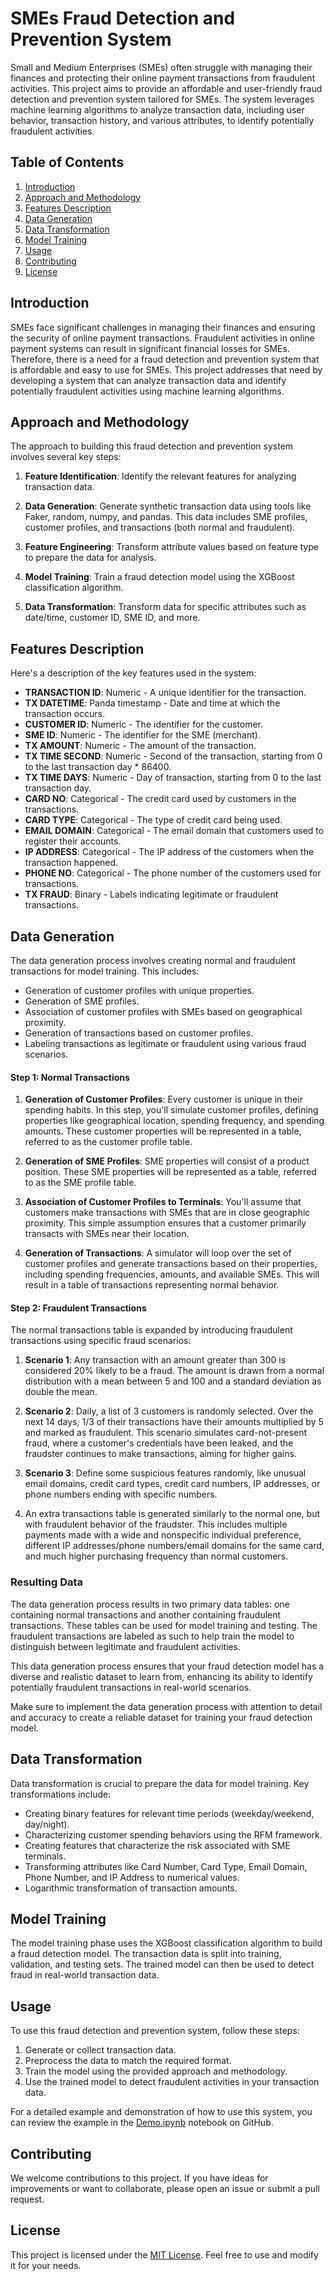 # SMEs Fraud Detection and Prevention System

Small and Medium Enterprises (SMEs) often struggle with managing their finances and protecting their online payment transactions from fraudulent activities. This project aims to provide an affordable and user-friendly fraud detection and prevention system tailored for SMEs. The system leverages machine learning algorithms to analyze transaction data, including user behavior, transaction history, and various attributes, to identify potentially fraudulent activities.

## Table of Contents

1. [Introduction](#introduction)
2. [Approach and Methodology](#approach-and-methodology)
3. [Features Description](#features-description)
4. [Data Generation](#data-generation)
5. [Data Transformation](#data-transformation)
6. [Model Training](#model-training)
7. [Usage](#usage)
8. [Contributing](#contributing)
9. [License](#license)

## Introduction

SMEs face significant challenges in managing their finances and ensuring the security of online payment transactions. Fraudulent activities in online payment systems can result in significant financial losses for SMEs. Therefore, there is a need for a fraud detection and prevention system that is affordable and easy to use for SMEs. This project addresses that need by developing a system that can analyze transaction data and identify potentially fraudulent activities using machine learning algorithms.

## Approach and Methodology

The approach to building this fraud detection and prevention system involves several key steps:

1. **Feature Identification**: Identify the relevant features for analyzing transaction data.

2. **Data Generation**: Generate synthetic transaction data using tools like Faker, random, numpy, and pandas. This data includes SME profiles, customer profiles, and transactions (both normal and fraudulent).

3. **Feature Engineering**: Transform attribute values based on feature type to prepare the data for analysis.

4. **Model Training**: Train a fraud detection model using the XGBoost classification algorithm.

5. **Data Transformation**: Transform data for specific attributes such as date/time, customer ID, SME ID, and more.

## Features Description

Here's a description of the key features used in the system:

- **TRANSACTION ID**: Numeric - A unique identifier for the transaction.
- **TX DATETIME**: Panda timestamp - Date and time at which the transaction occurs.
- **CUSTOMER ID**: Numeric - The identifier for the customer.
- **SME ID**: Numeric - The identifier for the SME (merchant).
- **TX AMOUNT**: Numeric - The amount of the transaction.
- **TX TIME SECOND**: Numeric - Second of the transaction, starting from 0 to the last transaction day * 86400.
- **TX TIME DAYS**: Numeric - Day of transaction, starting from 0 to the last transaction day.
- **CARD NO**: Categorical - The credit card used by customers in the transactions.
- **CARD TYPE**: Categorical - The type of credit card being used.
- **EMAIL DOMAIN**: Categorical - The email domain that customers used to register their accounts.
- **IP ADDRESS**: Categorical - The IP address of the customers when the transaction happened.
- **PHONE NO**: Categorical - The phone number of the customers used for transactions.
- **TX FRAUD**: Binary - Labels indicating legitimate or fraudulent transactions.

## Data Generation

The data generation process involves creating normal and fraudulent transactions for model training. This includes:

- Generation of customer profiles with unique properties.
- Generation of SME profiles.
- Association of customer profiles with SMEs based on geographical proximity.
- Generation of transactions based on customer profiles.
- Labeling transactions as legitimate or fraudulent using various fraud scenarios.

#### Step 1: Normal Transactions

1. **Generation of Customer Profiles**: Every customer is unique in their spending habits. In this step, you'll simulate customer profiles, defining properties like geographical location, spending frequency, and spending amounts. These customer properties will be represented in a table, referred to as the customer profile table.

2. **Generation of SME Profiles**: SME properties will consist of a product position. These SME properties will be represented as a table, referred to as the SME profile table.

3. **Association of Customer Profiles to Terminals**: You'll assume that customers make transactions with SMEs that are in close geographic proximity. This simple assumption ensures that a customer primarily transacts with SMEs near their location.

4. **Generation of Transactions**: A simulator will loop over the set of customer profiles and generate transactions based on their properties, including spending frequencies, amounts, and available SMEs. This will result in a table of transactions representing normal behavior.

#### Step 2: Fraudulent Transactions

  The normal transactions table is expanded by introducing fraudulent transactions using specific fraud scenarios:

  1. **Scenario 1**: Any transaction with an amount greater than 300 is considered 20% likely to be a fraud. The amount is drawn from a normal distribution with a mean between 5 and 100 and a standard deviation as double the mean.

  2. **Scenario 2**: Daily, a list of 3 customers is randomly selected. Over the next 14 days, 1/3 of their transactions have their amounts multiplied by 5 and marked as fraudulent. This scenario simulates card-not-present fraud, where a customer's credentials have been leaked, and the fraudster continues to make transactions, aiming for higher gains.
  
  3. **Scenario 3**: Define some suspicious features randomly, like unusual email domains, credit card types, credit card numbers, IP addresses, or phone numbers ending with specific numbers.

  4. An extra transactions table is generated similarly to the normal one, but with fraudulent behavior of the fraudster. This includes multiple payments made with a wide and nonspecific individual preference, different IP addresses/phone numbers/email domains for the same card, and much higher purchasing frequency than normal customers.

### Resulting Data

The data generation process results in two primary data tables: one containing normal transactions and another containing fraudulent transactions. These tables can be used for model training and testing. The fraudulent transactions are labeled as such to help train the model to distinguish between legitimate and fraudulent activities.

This data generation process ensures that your fraud detection model has a diverse and realistic dataset to learn from, enhancing its ability to identify potentially fraudulent transactions in real-world scenarios.

Make sure to implement the data generation process with attention to detail and accuracy to create a reliable dataset for training your fraud detection model.


## Data Transformation

Data transformation is crucial to prepare the data for model training. Key transformations include:

- Creating binary features for relevant time periods (weekday/weekend, day/night).
- Characterizing customer spending behaviors using the RFM framework.
- Creating features that characterize the risk associated with SME terminals.
- Transforming attributes like Card Number, Card Type, Email Domain, Phone Number, and IP Address to numerical values.
- Logarithmic transformation of transaction amounts.

## Model Training

The model training phase uses the XGBoost classification algorithm to build a fraud detection model. The transaction data is split into training, validation, and testing sets. The trained model can then be used to detect fraud in real-world transaction data.

## Usage

To use this fraud detection and prevention system, follow these steps:

1. Generate or collect transaction data.
2. Preprocess the data to match the required format.
3. Train the model using the provided approach and methodology.
4. Use the trained model to detect fraudulent activities in your transaction data.

For a detailed example and demonstration of how to use this system, you can review the example in the [Demo.ipynb](https://github.com/Ashetoto/Fraud-Detection/blob/main/Demo.ipynb) notebook on GitHub.



## Contributing

We welcome contributions to this project. If you have ideas for improvements or want to collaborate, please open an issue or submit a pull request.

## License

This project is licensed under the [MIT License](LICENSE). Feel free to use and modify it for your needs.

